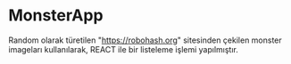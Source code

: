 # MonsterApp
Random olarak türetilen "https://robohash.org" sitesinden çekilen monster imageları kullanılarak, REACT ile bir listeleme işlemi yapılmıştır. 
